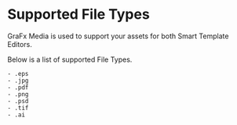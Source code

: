 # Supported File Types

GraFx Media is used to support your assets for both Smart Template Editors.

Below is a list of supported File Types.

	- .eps
	- .jpg
	- .pdf
	- .png
	- .psd
	- .tif
	- .ai